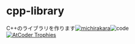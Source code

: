 # cpp-library
C++のライブラリを作ります[![michirakara](https://img.shields.io/endpoint?url=https%3A%2F%2Fatcoder-badges.now.sh%2Fapi%2Fatcoder%2Fjson%2Fmichirakara)](https://atcoder.jp/users/michirakara)![code](https://img.shields.io/github/languages/code-size/NyaanNyaan/library?style=flat-square)  
[![AtCoder Trophies](https://atcoder-trophies.vercel.app/api/v1/atcoder?username=michirakara&row=1)](https://github.com/KATO-Hiro/AtCoderTrophies)
